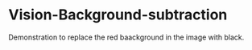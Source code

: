 # Vision-Background-subtraction
Demonstration to replace the red baackground in the image with black.
